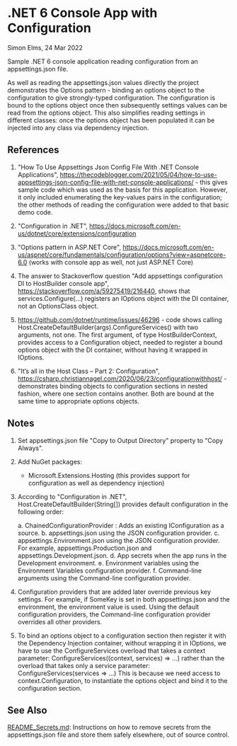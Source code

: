 ﻿.NET 6 Console App with Configuration
=====================================
Simon Elms, 24 Mar 2022

Sample .NET 6 console application reading configuration from an appsettings.json file.  

As well as reading the appsettings.json values directly the project demonstrates the Options pattern - binding an options object to the configuration to give strongly-typed configuration.  The configuration is bound to the options object once then subsequently settings values can be read from the options object.  This also simplifies reading settings in different classes: once the options object has been populated it can be injected into any class via dependency injection.

References
----------
1. "How To Use Appsettings Json Config File With .NET Console Applications", https://thecodeblogger.com/2021/05/04/how-to-use-appsettings-json-config-file-with-net-console-applications/ - this gives sample code which was used as the basis for this application.  However, it only included enumerating the key-values pairs in the configuration; the other methods of reading the configuration were added to that basic demo code.

2. "Configuration in .NET", https://docs.microsoft.com/en-us/dotnet/core/extensions/configuration

3. "Options pattern in ASP.NET Core", https://docs.microsoft.com/en-us/aspnet/core/fundamentals/configuration/options?view=aspnetcore-6.0 (works with console app as well, not just ASP.NET Core)

4. The answer to Stackoverflow question "Add appsettings configuration DI to HostBuilder console app", https://stackoverflow.com/a/59275419/216440, shows that services.Configure<OptionsClass>(...) registers an IOptions<OptionsClass> object with the DI container, not an OptionsClass object.

5. https://github.com/dotnet/runtime/issues/46296 - code shows calling Host.CreateDefaultBuilder(args).ConfigureServices() with two arguments, not one.  The first argument, of type HostBuilderContext, provides access to a Configuration object, needed to register a bound options object with the DI container, without having it wrapped in IOptions.

6. "It’s all in the Host Class – Part 2: Configuration", https://csharp.christiannagel.com/2020/06/23/configurationwithhost/ - demonstrates binding objects to configuration sections in nested fashion, where one section contains another.  Both are bound at the same time to appropriate options objects.

Notes
-----
1. Set appsettings.json file "Copy to Output Directory" property to "Copy Always".

2. Add NuGet packages:
	* Microsoft.Extensions.Hosting (this provides support for configuration as well as dependency injection)

3. According to "Configuration in .NET", Host.CreateDefaultBuilder(String[]) provides default configuration in the following order:

	a. ChainedConfigurationProvider : Adds an existing IConfiguration as a source.
	b. appsettings.json using the JSON configuration provider.
	c. appsettings.Environment.json using the JSON configuration provider. For example, appsettings.Production.json and appsettings.Development.json.
	d. App secrets when the app runs in the Development environment.
	e. Environment variables using the Environment Variables configuration provider.
	f. Command-line arguments using the Command-line configuration provider.

4. Configuration providers that are added later override previous key settings. For example, if SomeKey is set in both appsettings.json and the environment, the environment value is used. Using the default configuration providers, the Command-line configuration provider overrides all other providers.

5. To bind an options object to a configuration section then register it with the Dependency Injection container, without wrapping it in IOptions, we have to use the ConfigureServices overload that takes a context parameter:  ConfigureServices((context, services) => ...) rather than the overload that takes only a service parameter: ConfigureServices(services => ...)  This is because we need access to context.Configuration, to instantiate the options object and bind it to the configuration section.

See Also
--------
[README_Secrets.md](/README_Secrets.md): Instructions on how to remove secrets from the appsettings.json file and store them safely elsewhere, out of source control.